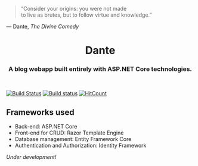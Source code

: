 > “Consider your origins: you were not made<br>to live as brutes, but to follow virtue and knowledge.”

— Dante, *The Divine Comedy*

<h1 align="center">Dante</h1>
<h3 align="center">A blog webapp built entirely with ASP.NET Core technologies.</h3>
<br>

[![Build Status](https://travis-ci.org/maacpiash/Dante.svg?branch=master)](https://travis-ci.org/maacpiash/Dante)
[![Build status](https://ci.appveyor.com/api/projects/status/a77ttt1754stb2rh/branch/master?svg=true)](https://ci.appveyor.com/project/maacpiash/dante/branch/master)
[![HitCount](http://hits.dwyl.io/maacpiash/Dante.svg)](http://hits.dwyl.io/maacpiash/Dante)

## Frameworks used

- Back-end: ASP.NET Core
- Front-end for CRUD: Razor Template Engine
- Database management: Entity Framework Core
- Authentication and Authorization: Identity Framework

*Under development!*